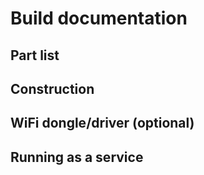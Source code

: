 # Build documentation

## Part list

## Construction

## WiFi dongle/driver (optional)

## Running as a service
